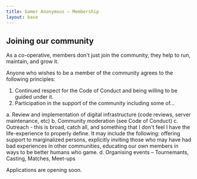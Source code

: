 ```yaml
---
title: Gamer Anonymous – Membership
layout: base
---
```


## Joining our community

As a co-operative, members don't just join the community, they help to run, maintain, and grow it.

Anyone who wishes to be a member of the community agrees to the following principles:

1. Continued respect for the Code of Conduct and being willing to be guided under it.
2. Participation in the support of the community including some of...

  a. Review and implementation of digital infrastructure (code reviews, server maintenance, etc)
  b. Community moderation (see Code of Conduct)
  c. Outreach - this is broad, catch all, and something that I don't feel I have the life-experience to properly define. It may include the following: offering support to marginalized persons, explicitly inviting those who may have had bad experiences in other communities, educating our own members in ways to be better humans who game.
  d. Organising events – Tournemants, Casting, Matches, Meet-ups

Applications are opening soon.

